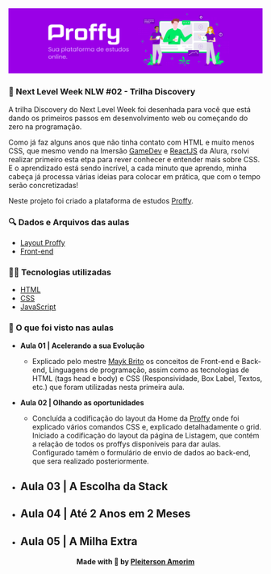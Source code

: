 <img src="./assets/proffy-banner.png">

### 🚀 Next Level Week NLW #02 - Trilha Discovery

A trilha Discovery do Next Level Week foi desenhada para você que está dando os primeiros passos em desenvolvimento web ou começando do zero na programação.

Como já faz alguns anos que não tinha contato com HTML e muito menos CSS, que mesmo vendo na Imersão [GameDev](https://editor.p5js.org/pleiterson/embed/1RMkKmkOm) e [ReactJS](https://pleiflix.vercel.app) da Alura, rsolvi realizar primeiro esta etpa para rever conhecer e entender mais sobre CSS. E o aprendizado está sendo incrível, a cada minuto que aprendo, minha cabeça já processa várias ideias para colocar em prática, que com o tempo serão concretizadas!

Neste projeto foi criado a plataforma de estudos [Proffy](https://proffydiscovery-theta.vercel.app/).

### 🔍 Dados e Arquivos das aulas

- [Layout Proffy](https://www.notion.so/Layout-Proffy-624823e996bd4178ab3cd593227773f7)
- [Front-end](https://www.notion.so/Front-end-b41c3de7b397473bac6a7569eb76e42e)

### 👨‍💻 Tecnologias utilizadas

- [HTML](https://developer.mozilla.org/en-US/docs/Glossary/HTML)
- [CSS](https://developer.mozilla.org/en-US/docs/Web/CSS)
- [JavaScript](https://developer.mozilla.org/en-US/docs/Web/JavaScript)

### 🚀 O que foi visto nas aulas

- **Aula 01 | Acelerando a sua Evolução**
  - Explicado pelo mestre [Mayk Brito](https://www.linkedin.com/in/maykbrito/) os conceitos de Front-end e Back-end, Linguagens de programação, assim como as tecnologias de HTML (tags head e body) e CSS (Responsividade, Box Label, Textos, etc.) que foram utilizadas nesta primeira aula.

- **Aula 02 | Olhando as oportunidades**
  - Concluída a codificação do layout da Home da [Proffy](https://proffydiscovery-theta.vercel.app/) onde foi explicado vários comandos CSS e, explicado detalhadamente o grid.
  Iniciado a codificação do layout da página de Listagem, que contém a relação de todos os proffys disponíveis para dar aulas. Configurado tamém o formulário de envio de dados ao back-end, que sera realizado posteriormente.

- **Aula 03 | A Escolha da Stack**
  - 

- **Aula 04 | Até 2 Anos em 2 Meses**
  - 

- **Aula 05 | A Milha Extra**
  - 
  

<h4 align=center>Made with 💜 by <a href="https://www.linkedin.com/in/pleiterson/">Pleiterson Amorim</a></h4>